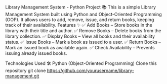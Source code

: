 Library Management System - Python Project 📚
This is a simple Library Management System built using Python and Object-Oriented Programming (OOP). It allows users to add, remove, issue, and return books, keeping track of their availability.
Features ✨
✅ Add Books – Store books in the library with their title and author.
✅ Remove Books – Delete books from the library collection.
✅ Display Books – View all books and their availability status.
✅ Issue Books – Mark a book as issued to a user.
✅ Return Books – Mark an issued book as available again.
✅ Check Availability – Prevents issuing already issued books.

Technologies Used 🛠️
Python (Object-Oriented Programming)
Clone this repository
git clone https://github.com/yourusername/library-management.git
